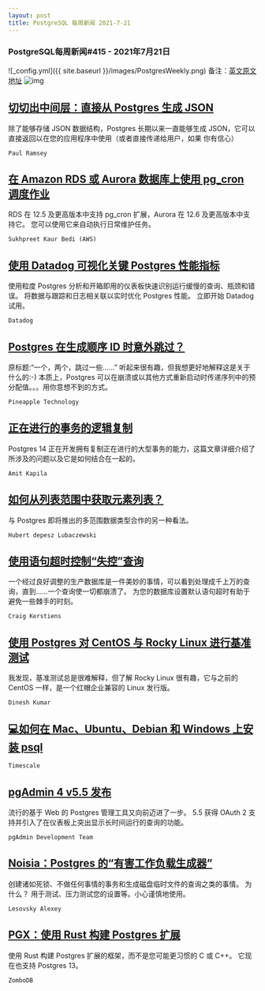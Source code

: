 ```yaml
---
layout: post
title: PostgreSQL 每周新闻 2021-7-21
---
```

### PostgreSQL每周新闻#415 - 2021年7月21日
![_config.yml]({{ site.baseurl }}/images/PostgresWeekly.png)
备注：[英文原文地址](https://postgresweekly.com/issues/415)
![img](https://res.cloudinary.com/cpress/image/upload/w_1280,e_sharpen:60/lrftbpdom7zs8imcuii3.jpg)
## [切切出中间层：直接从 Postgres 生成 JSON](https://postgresweekly.com/link/111292/web)
除了能够存储 JSON 数据结构，Postgres 长期以来一直能够生成 JSON，它可以直接返回以在您的应用程序中使用（或者直接传递给用户，如果 你有信心）


`Paul Ramsey `
## [在 Amazon RDS 或 Aurora 数据库上使用 pg_cron 调度作业](https://postgresweekly.com/link/111293/web)
RDS 在 12.5 及更高版本中支持 pg_cron 扩展，Aurora 在 12.6 及更高版本中支持它。 您可以使用它来自动执行日常维护任务。


`Sukhpreet Kaur Bedi (AWS) `
## [使用 Datadog 可视化关键 Postgres 性能指标](https://postgresweekly.com/link/111295/web)
使用粒度 Postgres 分析和开箱即用的仪表板快速识别运行缓慢的查询、瓶颈和错误。 将数据与跟踪和日志相关联以实时优化 Postgres 性能。 立即开始 Datadog 试用。


`Datadog `
## [Postgres 在生成顺序 ID 时意外跳过？](https://postgresweekly.com/link/111296/web)
原标题:“一个，两个，跳过一些……” 听起来很有趣，但我想更好地解释这是关于什么的:-) 本质上，Postgres 可以在崩溃或以其他方式重新启动时传递序列中的预分配值。。。用你意想不到的方式。


`Pineapple Technology `
## [正在进行的事务的逻辑复制](https://postgresweekly.com/link/111297/web)
Postgres 14 正在开发拥有复制正在进行的大型事务的能力，这篇文章详细介绍了所涉及的问题以及它是如何结合在一起的。


`Amit Kapila `
## [如何从列表范围中获取元素列表？](https://postgresweekly.com/link/111298/web)
与 Postgres 即将推出的多范围数据类型合作的另一种看法。


`Hubert depesz Lubaczewski `
## [使用语句超时控制“失控”查询](https://postgresweekly.com/link/111300/web)
一个经过良好调整的生产数据库是一件美妙的事情，可以看到处理成千上万的查询，直到……一个查询使一切都崩溃了。 为您的数据库设置默认语句超时有助于避免一些棘手的时刻。


`Craig Kerstiens `
## [使用 Postgres 对 CentOS 与 Rocky Linux 进行基准测试](https://postgresweekly.com/link/111301/web)
我发现，基准测试总是很难解释，但了解 Rocky Linux 很有趣，它与之前的 CentOS 一样，是一个红帽企业兼容的 Linux 发行版。


`Dinesh Kumar `
## [💻如何在 Mac、Ubuntu、Debian 和 Windows 上安装 psql](https://postgresweekly.com/link/111303/web)

`Timescale `
## [pgAdmin 4 v5.5 发布](https://postgresweekly.com/link/111304/web)
流行的基于 Web 的 Postgres 管理工具又向前迈进了一步。 5.5 获得 OAuth 2 支持并引入了在仪表板上突出显示长时间运行的查询的功能。


`pgAdmin Development Team `
## [Noisia：Postgres 的“有害工作负载生成器”](https://postgresweekly.com/link/111305/web)
创建诸如死锁、不做任何事情的事务和生成磁盘临时文件的查询之类的事情。 为什么？ 用于测试、压力测试您的设置等。小心谨慎地使用。


`Lesovsky Alexey `
## [PGX：使用 Rust 构建 Postgres 扩展](https://postgresweekly.com/link/111306/web)
使用 Rust 构建 Postgres 扩展的框架，而不是您可能更习惯的 C 或 C++。 它现在也支持 Postgres 13。


`ZomboDB `
